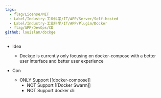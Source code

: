 ```yaml
---
tags:
  - flag/License/MIT
  - Label/Industry-工业科学/IT/APP/Server/Self-hosted
  - Label/Industry-工业科学/IT/APP/Plugin/Docker
  - flag/APP/DevOps/CD
github: louislam/dockge
---
```


- Idea
    - Dockge is currently only focusing on docker-compose with a better user interface and better user experience

- Con
    - ONLY Support [[docker-compose]]
        - NOT Support [[Docker Swarm]]
        - NOT Support docker cli
